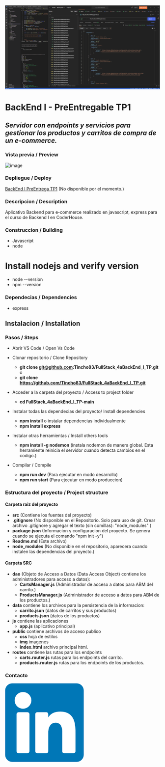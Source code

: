 ![image](/src/public/img/demo.PNG)
# BackEnd I - PreEntregable TP1
## _Servidor con endpoints y servicios para gestionar los productos y carritos de compra de un e-commerce._  
  
### Vista previa / Preview
![image](/src/public/img/demo.gif)

### Depliegue / Deploy
[BackEnd I PreEntrega TP1](https://ecommbackend1.netlify.app/) (No disponible por el momento.)

### Descripcion / Description
Aplicativo Backend para e-commerce realizado en javascript, express para el curso de Backend I en CoderHouse.  


### Construccion / Building
-  Javascript
-  node

# Install nodejs and verify version
   - node --version
   - npm --version

### Dependecias / Dependencies
-  express

## Instalacion / Installation
### Pasos / Steps
- Abrir VS Code / Open Vs Code
- Clonar repositorio / Clone Repository
   -  **git clone git@github.com:Tincho83/FullStack_4aBackEnd_I_TP.git**  
   o  
   -  **git clone https://github.com/Tincho83/FullStack_4aBackEnd_I_TP.git**

- Acceder a la carpeta del proyecto / Access to project folder
   - **cd FullStack_4aBackEnd_I_TP-main**

- Instalar todas las dependecias del proyecto/ Install dependencies
   - **npm install**
   o instalar dependencias individualmente
   - **npm install express**

- Instalar otras herramientas / Install others tools
   - **npm install -g nodemon** (instala nodemon de manera global. Esta herramiente reinicia el servidor cuando detecta cambios en el codigo.)
   
- Compilar / Compile
   - **npm run dev** (Para ejecutar en modo desarrollo)
   - **npm run start** (Para ejecutar en modo produccion)

### Estructura del proyecto / Project structure

#### Carpeta raiz del proyecto
   -  **src** (Contiene los fuentes del proyecto)
   -  **.gitignore** (No disponible en el Repositorio. Solo para uso de git. Crear archivo .gitignore y agregar el texto (sin comillas): "node_modules" )
   -  **package.json** (Informacion y configuracion del proyecto. Se genera cuando se ejecuta el comando "npm init -y")
   -  **Readme.md** (Este archivo)   
   -  **node_modules** (No disponible en el repositorio, aparecera cuando instalen las dependencias del proyecto.)

#### Carpeta SRC
   -  **dao** (Objeto de Acceso a Datos (Data Access Object) contiene los administradores para acceso a datos):
      - **CartsManager.js** (Administrador de acceso a datos para ABM del carrito.)
      - **ProductsManager.js**  (Administrador de acceso a datos para ABM de los productos.)
   -  **data** contiene los archivos para la persistencia de la informacion:
      -  **carrito.json** (datos de carritos y sus productos)
      -  **products.json** (datos de los productos)
   - **js** contiene las aplicaciones
      - **app.js** (aplicativo principal)
   - **public** contiene archivos de acceso publico
      - **css** hoja de estilos
      - **img** imagenes
      - **index.html** archivo principal html.
   - **routes** contiene las rutas para los endpoints
      - **carts.router.js** rutas para los endpoints del carrito.
      - **products.router.js** rutas para los endpoints de los productos.


### Contacto
[![N|Solid](/src/public/img/linkedin.png)](https://www.linkedin.com/in/martin-hernandez-9b7154215)
